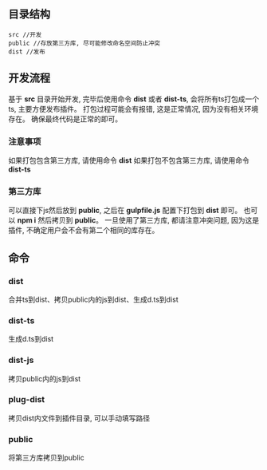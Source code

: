 ## 目录结构
```
src //开发
public //存放第三方库, 尽可能修改命名空间防止冲突
dist //发布
```

## 开发流程
基于 **src** 目录开始开发, 完毕后使用命令 **dist** 或者 **dist-ts**, 会将所有ts打包成一个ts, 主要方便发布插件。
打包过程可能会有报错, 这是正常情况, 因为没有相关环境存在。
确保最终代码是正常的即可。

### 注意事项
如果打包包含第三方库, 请使用命令 **dist**
如果打包不包含第三方库, 请使用命令 **dist-ts**

### 第三方库
可以直接下js然后放到 **public**, 之后在 **gulpfile.js** 配置下打包到 **dist** 即可。
也可以 **npm i** 然后拷贝到 **public**。
一旦使用了第三方库, 都请注意冲突问题, 因为这是插件, 不确定用户会不会有第二个相同的库存在。

## 命令
### dist
合并ts到dist、拷贝public内的js到dist、生成d.ts到dist

### dist-ts
生成d.ts到dist

### dist-js
拷贝public内的js到dist

### plug-dist
拷贝dist内文件到插件目录, 可以手动填写路径

### public
将第三方库拷贝到public